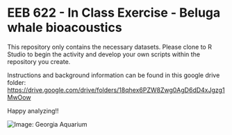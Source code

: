 # EEB 622 - In Class Exercise - Beluga whale bioacoustics

This repository only contains the necessary datasets. Please clone to R Studio to begin the activity and develop your own scripts within the repository you create.

Instructions and background information can be found in this google drive folder:
https://drive.google.com/drive/folders/18qhex6PZW8Zwg0AgD6dD4xJgzg1MwOow

Happy analyzing!!

![Image: Georgia Aquarium]([http://url/to/img.png](https://www.georgiaaquarium.org/wp-content/uploads/2020/01/visit-today-georgia-aquarium-located-in-downtown-atlanta-georgia-52-1024x693.jpg))
